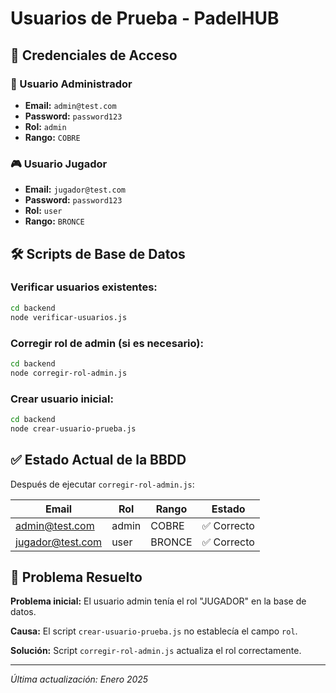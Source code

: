 # Usuarios de Prueba - PadelHUB

## 👤 Credenciales de Acceso

### 🔑 Usuario Administrador
- **Email:** `admin@test.com`
- **Password:** `password123`
- **Rol:** `admin`
- **Rango:** `COBRE`

### 🎮 Usuario Jugador
- **Email:** `jugador@test.com`
- **Password:** `password123`
- **Rol:** `user`
- **Rango:** `BRONCE`

## 🛠️ Scripts de Base de Datos

### Verificar usuarios existentes:
```bash
cd backend
node verificar-usuarios.js
```

### Corregir rol de admin (si es necesario):
```bash
cd backend
node corregir-rol-admin.js
```

### Crear usuario inicial:
```bash
cd backend
node crear-usuario-prueba.js
```

## ✅ Estado Actual de la BBDD

Después de ejecutar `corregir-rol-admin.js`:

| Email | Rol | Rango | Estado |
|-------|-----|-------|--------|
| admin@test.com | admin | COBRE | ✅ Correcto |
| jugador@test.com | user | BRONCE | ✅ Correcto |

## 🐛 Problema Resuelto

**Problema inicial:** El usuario admin tenía el rol "JUGADOR" en la base de datos.

**Causa:** El script `crear-usuario-prueba.js` no establecía el campo `rol`.

**Solución:** Script `corregir-rol-admin.js` actualiza el rol correctamente.

---

*Última actualización: Enero 2025*
